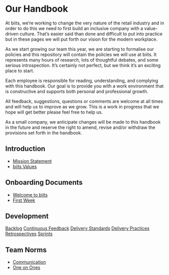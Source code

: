 # Our Handbook
At biits, we’re working to change the very nature of the retail industry and in order to do this we need to first build an inclusive company with a value-driven culture. That’s easier said than done and difficult to put into practice but in these pages we will put forth our vision for the modern workplace.

As we start growing our team this year, we are starting to formalise our policies and this repository will contain the policies we will use at biits. It represents many hours of research, lots of thoughtful debates, and some serious introspection. It’s certainly not perfect, but we think it’s an exciting place to start.

Each employee is responsible for reading, understanding, and complying with this handbook. Our goal is to provide you with a work environment that is constructive and supports both personal and professional growth.

All feedback, suggestions, questions or comments are welcome at all times and will help us to improve as we grow. This is a work in progress that we hope will get better please feel free to help us.

As a small company, we anticipate changes will be made to this handbook in the future and reserve the right to amend, revise and/or withdraw the provisions set forth in the handbook.

## Introduction
* [Mission Statement](https://github.com/biitsystems/handbook/blob/master/Mission%20Statement.md)
* [biits Values](https://github.com/biitsystems/handbook/blob/master/Core%20Values.md)

## Onboarding Documents
* [Welcome to biits](https://github.com/biitsystems/handbook/blob/master/Onboarding/Welcome%20Pack.md)
* [First Week](https://github.com/biitsystems/handbook/blob/master/Onboarding/First%20Week.md)

## Development
[Backlog](https://github.com/biitsystems/handbook/blob/master/Development/Backlog.md)
[Continuous Feedback](https://github.com/biitsystems/handbook/blob/master/Development/Continuous%20Feedback.md)
[Delivery Standards](https://github.com/biitsystems/handbook/blob/master/Development/Delivery%20Standards.md)
[Delivery Practices](https://github.com/biitsystems/handbook/blob/master/Development/Delivery%20Practices.md)
[Retrospectives](https://github.com/biitsystems/handbook/blob/master/Development/Retrospectives.md)
[Sprints](https://github.com/biitsystems/handbook/blob/master/Development/Sprints.md)

## Team Norms
* [Communication](https://github.com/biitsystems/handbook/blob/master/Team%20Norms/Communication.md)
* [One on Ones](https://github.com/biitsystems/handbook/blob/master/Team%20Norms/One%20on%20Ones.md)
